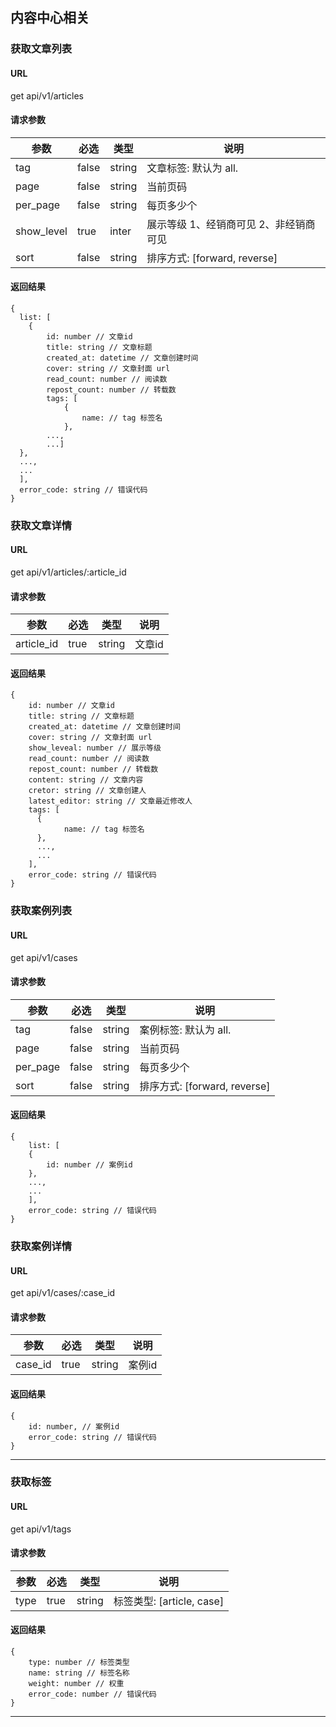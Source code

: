 ## 内容中心相关

### 获取文章列表
#### URL
get api/v1/articles

#### 请求参数
| 参数 | 必选 | 类型   | 说明 |
| --------- | ---- | ------ | ----|
| tag | false| string| 文章标签: 默认为 all. |
| page | false | string | 当前页码 |
| per\_page| false | string | 每页多少个 |
| show_level | true | inter | 展示等级 1、经销商可见 2、非经销商可见 |
| sort | false | string | 排序方式: [forward, reverse] |

#### 返回结果
```
{
  list: [
  	{
		id: number // 文章id
    	title: string // 文章标题
    	created_at: datetime // 文章创建时间
    	cover: string // 文章封面 url
    	read_count: number // 阅读数
    	repost_count: number // 转载数
    	tags: [
      		{
		 		name: // tag 标签名
      		},
    	...,
    	...]
  },
  ...,
  ...
  ],
  error_code: string // 错误代码
}
```

### 获取文章详情
#### URL
get api/v1/articles/:article\_id

#### 请求参数
| 参数 | 必选 | 类型   | 说明 |
| --------- | ---- | ------ | ----|
| article\_id | true | string| 文章id |

#### 返回结果
```
{
	id: number // 文章id
    title: string // 文章标题
    created_at: datetime // 文章创建时间
    cover: string // 文章封面 url
    show_leveal: number // 展示等级
    read_count: number // 阅读数
    repost_count: number // 转载数
    content: string // 文章内容
    cretor: string // 文章创建人
    latest_editor: string // 文章最近修改人
    tags: [
      {
			name: // tag 标签名
      },
      ...,
      ...
    ],
    error_code: string // 错误代码
}
```


### 获取案例列表
#### URL
get api/v1/cases

#### 请求参数
| 参数 | 必选 | 类型   | 说明 |
| --------- | ---- | ------ | ----|
| tag | false | string| 案例标签: 默认为 all. |
| page | false | string | 当前页码 |
| per\_page| false | string | 每页多少个 |
| sort | false | string | 排序方式: [forward, reverse]|

#### 返回结果
```
{
	list: [
	{
		id: number // 案例id
	},
	...,
	...
	],
	error_code: string // 错误代码
}
```
### 获取案例详情
#### URL
get api/v1/cases/:case\_id

#### 请求参数
| 参数 | 必选 | 类型   | 说明 |
| --------- | ---- | ------ | ----|
| case\_id | true | string| 案例id |

#### 返回结果
```
{
	id: number, // 案例id
	error_code: string // 错误代码
}
```


---
### 获取标签
#### URL
get api/v1/tags

#### 请求参数
| 参数       | 必选 | 类型   | 说明 |
| --------- | ---- | ------ | ----|
| type | true | string |  标签类型: [article, case] |

#### 返回结果
```
{
	type: number // 标签类型
	name: string // 标签名称
	weight: number // 权重
	error_code: number // 错误代码
}
```
---

